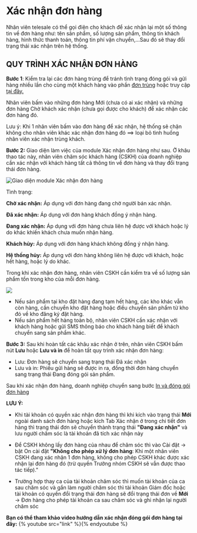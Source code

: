 # Xác nhận đơn hàng

Nhân viên telesale có thể gọi điện cho khách để xác nhận lại một số thông tin về đơn hàng như: tên sản phẩm, số lượng sản phẩm, thông tin khách hàng, hình thức thanh toán, thông tin phí vận chuyển,...Sau đó sẽ thay đổi trạng thái xác nhận trên hệ thống.

## QUY TRÌNH XÁC NHẬN ĐƠN HÀNG
**Bước 1**: Kiểm tra lại các đơn hàng trùng để tránh tình trạng đóng gói và gửi hàng nhiều lần cho cùng một khách hàng vào phần [đơn trùng](https://manual.nhanh.vn/don-hang/gioi-thieu#xu-ly-don-hang) hoặc truy cập [tại đây.](https://new.nhanh.vn/order/manage/checkduplicate)

Nhân viên bấm vào những đơn hàng Mới (chưa có ai xác nhận) và những đơn hàng Chờ khách xác nhận (chưa gọi được cho khách) để xác nhận các đơn hàng đó.

Lưu ý: Khi 1 nhân viên bấm vào đơn hàng để xác nhận, hệ thống sẽ chặn không cho nhân viên khác xác nhận đơn hàng đó ==> loại bỏ tình huống nhân viên xác nhận trùng khách.

**Bước 2:** Giao diện làm việc của module Xác nhận đơn hàng như sau. Ở khâu thao tác này, nhân viên chăm sóc khách hàng (CSKH) của doanh nghiệp cần xác nhận với khách hàng tất cả thông tin về đơn hàng và thay đổi trạng thái đơn hàng.

![Giao diện module Xác nhận đơn hàng](https://raw.githubusercontent.com/nhanhapi/manual/master/docs/don-hang/img/xac-nhan-%20don-hang-2.png)

Tình trạng:

**Chờ xác nhận:** Áp dụng với đơn hàng đang chờ người bán xác nhận.

**Đã xác nhận:** Áp dụng với đơn hàng khách đồng ý nhận hàng.

**Đang xác nhận:** Áp dụng với đơn hàng chưa liên hệ được với khách hoặc lý do khác khiến khách chưa muốn nhận hàng.

**Khách hủy:** Áp dụng với đơn hàng khách không đồng ý nhận hàng.

**Hệ thống hủy:** Áp dụng với đơn hàng không liên hệ được với khách, hoặc hết hàng, hoặc lý do khác.

Trong khi xác nhận đơn hàng, nhân viên CSKH cần kiểm tra về số lượng sản phẩm tồn trong kho của mỗi đơn hàng. 

![](https://raw.githubusercontent.com/nhanhapi/manual/master/docs/don-hang/img/xac-nhan-don-hang-3.png)
- Nếu sản phẩm tại kho đặt hàng đang tạm hết hàng, các kho khác vẫn còn hàng, cần chuyển kho đặt hàng hoặc điều chuyển sản phẩm từ kho đó về kho đăng ký đặt hàng.
- Nếu sản phẩm hết hàng toàn bộ, nhân viên CSKH cần xác nhận với khách hàng hoặc gửi SMS thông báo cho khách hàng biết để khách chuyển sang sản phẩm khác.

**Bước 3:** Sau khi hoàn tất các khâu xác nhận ở trên, nhân viên CSKH bấm nút **Lưu** hoặc **Lưu và in** để hoàn tất quy trình xác nhận đơn hàng:
- Lưu: Đơn hàng sẽ chuyển sang trạng thái Đã xác nhận
- Lưu và in: Phiếu gửi hàng sẽ được in ra, đồng thời đơn hàng chuyển sang trạng thái Đang đóng gói sản phẩm.

Sau khi xác nhận đơn hàng, doanh nghiệp chuyển sang bước [In và đóng gói đơn hàng](https://manual.nhanh.vn/don-hang/quy-trinh-xu-ly-don-hang/in-va-dong-goi-don-hang)

**LƯU Ý:**
- Khi tài khoản có quyền xác nhận đơn hàng thì khi kích vào trạng thái **Mới** ngoài danh sách đơn hàng hoặc kích Tab Xác nhận ở trong chi tiết đơn hàng thì trạng thái đơn sẽ chuyển thành trạng thái **"Đang xác nhận"** và lưu người chăm sóc là tài khoản đã tích xác nhận này

- Để CSKH không lấy đơn hàng của nhau để chăm sóc thì vào Cài đặt -> bật On cài đặt **"Không cho phép xử lý đơn hàng**: Khi một nhân viên CSKH đang xác nhận 1 đơn hàng, không cho phép CSKH khác được xác nhận lại đơn hàng đó (trừ quyền Trưởng nhóm CSKH sẽ vẫn được thao tác tiếp)."

- Trường hợp thay ca của tài khoản chăm sóc thì muốn tài khoản của ca sau chăm sóc và gắn làm người chăm sóc thì tài khoản Giám đốc hoặc tài khoản có quyền đổi trạng thái đơn hàng sẽ đổi trạng thái đơn về **Mới** -> Đơn hàng cho phép tài khoản ca sau chăm sóc và ghi nhận lại người chăm sóc

**Bạn có thể tham khảo video hướng dẫn xác nhận đóng gói đơn hàng tại đây:**
{% youtube src="link" %}{% endyoutube %}

